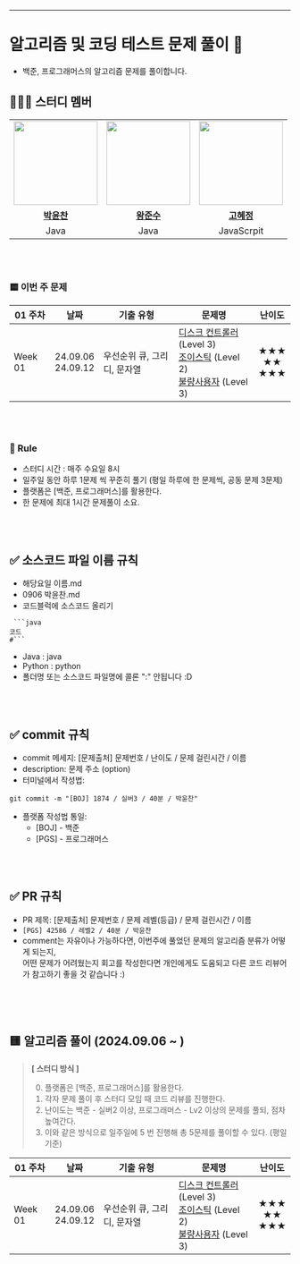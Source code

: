 ---
# 알고리즘 및 코딩 테스트 문제 풀이 📝
- 백준, 프로그래머스의 알고리즘 문제를 풀이합니다.


## 👩‍👦‍👦 **스터디 멤버**
<table>
 <tr>
    <td align="center"><a href="https://github.com/dbscks97"><img src="https://avatars.githubusercontent.com/dbscks97" width="150px;" alt=""></td>
    <td align="center"><a href="https://github.com/wnstn819"><img src="https://avatars.githubusercontent.com/wnstn819" width="150px;" alt=""></td>
    <td align="center"><a href="https://github.com/cocounni"><img src="https://avatars.githubusercontent.com/cocounni" width="150px;" alt=""></td>
  </tr>
  <tr>
    <td align="center"><a href="https://github.com/dbscks97"><b>박윤찬</b></td>
    <td align="center"><a href="https://github.com/wnstn819"><b>왕준수</b></td>
    <td align="center"><a href="https://github.com/cocounni"><b>고혜정</b></td>
  </tr>
  <tr> 
    <td align="center">Java</td>
    <td align="center">Java</td>
    <td align="center">JavaScrpit<y</td>
  </tr> 
</table>

<br />

<br />


### 🟨 이번 주 문제




| 01 주차 | 날짜                           | 기출 유형           | 문제명                                                                                                                     | 난이도                                                         |
| ------- | ------------------------------ | ------------------- | -------------------------------------------------------------------------------------------------------------------------- | :------------------------------------------------------------: |
| Week 01 | 24.09.06<br /> 24.09.12<br /> | 우선순위 큐, 그리디, 문자열 | [디스크 컨트롤러](https://school.programmers.co.kr/learn/courses/30/lessons/42627) (Level 3)<br/> [조이스틱](https://school.programmers.co.kr/learn/courses/30/lessons/42860) (Level 2)<br/> [불량사용자](https://school.programmers.co.kr/learn/courses/30/lessons/64064) (Level 3) | ★★★<br/> ★★<br/> ★★★ |



<br />
<br />

### :pencil: Rule  
- 스터디 시간 : 매주 수요일 8시  
- 일주일 동안 하루 1문제 씩 꾸준히 풀기 (평일 하루에 한 문제씩, 공동 문제 3문제)
- 플랫폼은 [백준, 프로그래머스]를 활용한다.
- 한 문제에 최대 1시간 문제풀이 소요.

<br />
<br />

## ✅ 소스코드 파일 이름 규칙
- 해당요일 이름.md
- 0906 박윤찬.md
- 코드블럭에 소스코드 올리기
```(해당언어)
 ```java
코드
#```

```
- Java : java
- Python : python
- 폴더명 또는 소스코드 파일명에 콜론 ":" 안됩니다 :D

<br />
<br />

## ✅ commit 규칙
- commit 메세지: [문제출처] 문제번호 / 난이도 / 문제 걸린시간 / 이름
- description: 문제 주소 (option)
- 터미널에서 작성법: 
```
git commit -m "[BOJ] 1874 / 실버3 / 40분 / 박윤찬" 
```
- 플랫폼 작성법 통일: 
  * [BOJ] - 백준 
  * [PGS] - 프로그래머스

<br />
<br />

## ✅ PR 규칙
- PR 제목: [문제출처] 문제번호 / 문제 레벨(등급) / 문제 걸린시간 / 이름
-  ```[PGS] 42586 / 레벨2 / 40분 / 박윤찬 ```
-  comment는 자유이나 가능하다면, 이번주에 풀었던 문제의 알고리즘 분류가 어떻게 되는지, <br> 어떤 문제가 어려웠는지 회고를 작성한다면 개인에게도 도움되고 다른 코드 리뷰어가 참고하기 좋을 것 같습니다 :)


<br />
<br />
​                   

##  🟨 알고리즘 풀이 (2024.09.06 ~ )

> **[ 스터디 방식 ]**
>
> 0. 플랫폼은 [백준, 프로그래머스]를 활용한다.
> 2. 각자 문제 풀이 후 스터디 모임 때 코드 리뷰를 진행한다.
> 3. 난이도는 백준 - 실버2 이상, 프로그래머스 - Lv2 이상의 문제를 풀되, 점차 높여간다.
> 4. 이와 같은 방식으로 일주일에 5 번 진행해 총 5문제를 풀이할 수 있다. (평일 기준)

| 01 주차 | 날짜                           | 기출 유형           | 문제명                                                                                                                     | 난이도                                                         |
| ------- | ------------------------------ | ------------------- | -------------------------------------------------------------------------------------------------------------------------- | :------------------------------------------------------------: |
| Week 01 | 24.09.06<br /> 24.09.12<br /> | 우선순위 큐, 그리디, 문자열 | [디스크 컨트롤러](https://school.programmers.co.kr/learn/courses/30/lessons/42627) (Level 3)<br/> [조이스틱](https://school.programmers.co.kr/learn/courses/30/lessons/42860) (Level 2)<br/> [불량사용자](https://school.programmers.co.kr/learn/courses/30/lessons/64064) (Level 3) | ★★★<br/> ★★<br/> ★★★ |
